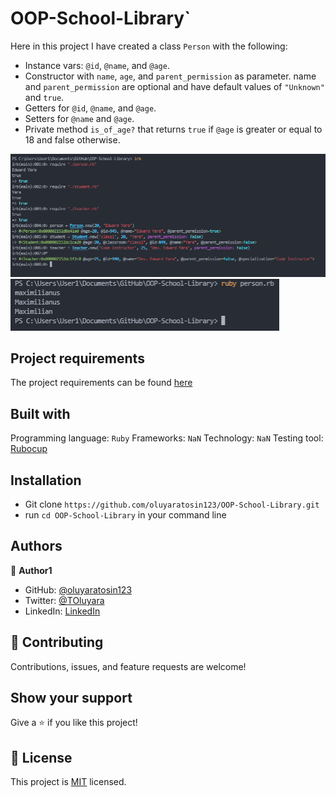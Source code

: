 # OOP-School-Library`
Here in this project I have created a class `Person` with the following:
- Instance vars: `@id`, `@name`, and `@age`.
- Constructor with `name`, `age`, and `parent_permission` as parameter. name and `parent_permission` are optional and have default values of `"Unknown"` and `true`.
- Getters for `@id`, `@name`, and `@age`.
- Setters for `@name` and `@age`.
- Private method `is_of_age?` that returns `true` if `@age` is greater or equal to 18 and false otherwise.

![](./assets/schoolLibrary.PNG)
![](./assets//DecoratorClass.PNG)

## Project requirements
The project requirements can be found [here](https://github.com/microverseinc/curriculum-ruby/blob/main/oop/school_library_people.md)

## Built with
Programming language: `Ruby`
Frameworks: `NaN`
Technology: `NaN`
Testing tool: [Rubocup](https://rubocop.org/)

## Installation
- Git clone `https://github.com/oluyaratosin123/OOP-School-Library.git`
- run `cd OOP-School-Library` in your command line

## Authors

👤 **Author1**

- GitHub: [@oluyaratosin123](https://github.com/oluyaratosin123)
- Twitter: [@TOluyara](https://twitter.com/TOluyara)
- LinkedIn: [LinkedIn](https://www.linkedin.com/in/edward-oluyara/)

## 🤝 Contributing

Contributions, issues, and feature requests are welcome!


## Show your support

Give a ⭐️ if you like this project!

## 📝 License

This project is [MIT](./MIT.md) licensed.
